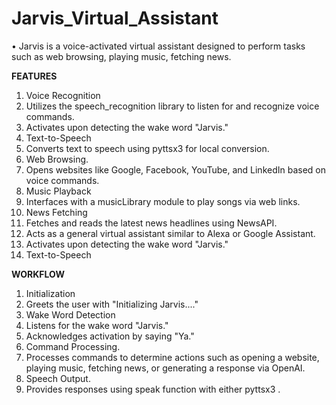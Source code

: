 # Jarvis_Virtual_Assistant
• Jarvis is a voice-activated virtual assistant designed to perform tasks such as web browsing, playing music, fetching news.

**FEATURES**

1. Voice Recognition
2. Utilizes the speech_recognition library to listen for and recognize voice commands.
3. Activates upon detecting the wake word "Jarvis."
4. Text-to-Speech
5. Converts text to speech using pyttsx3 for local conversion.
6. Web Browsing.
7. Opens websites like Google, Facebook, YouTube, and LinkedIn based on voice commands.
8. Music Playback
9. Interfaces with a musicLibrary module to play songs via web links.
10. News Fetching
11. Fetches and reads the latest news headlines using NewsAPI.
12. Acts as a general virtual assistant similar to Alexa or Google Assistant.
13. Activates upon detecting the wake word "Jarvis."
14. Text-to-Speech

**WORKFLOW**

1. Initialization
2. Greets the user with "Initializing Jarvis...."
3. Wake Word Detection
4. Listens for the wake word "Jarvis."
5. Acknowledges activation by saying "Ya."
6. Command Processing.
7. Processes commands to determine actions such as opening a website, playing music, fetching news, or generating a response via OpenAI.
8. Speech Output.
9. Provides responses using speak function with either pyttsx3 .
